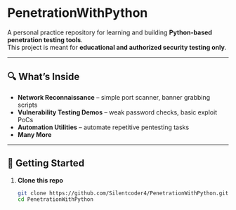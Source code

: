 # PenetrationWithPython

A personal practice repository for learning and building **Python-based penetration testing tools**.  
This project is meant for **educational and authorized security testing only**.

---

## 🔍 What’s Inside
- **Network Reconnaissance** – simple port scanner, banner grabbing scripts
- **Vulnerability Testing Demos** – weak password checks, basic exploit PoCs
- **Automation Utilities** – automate repetitive pentesting tasks
- **Many More**

---

## 🚀 Getting Started
1. **Clone this repo**  
   ```bash
   git clone https://github.com/Silentcoder4/PenetrationWithPython.git
   cd PenetrationWithPython
